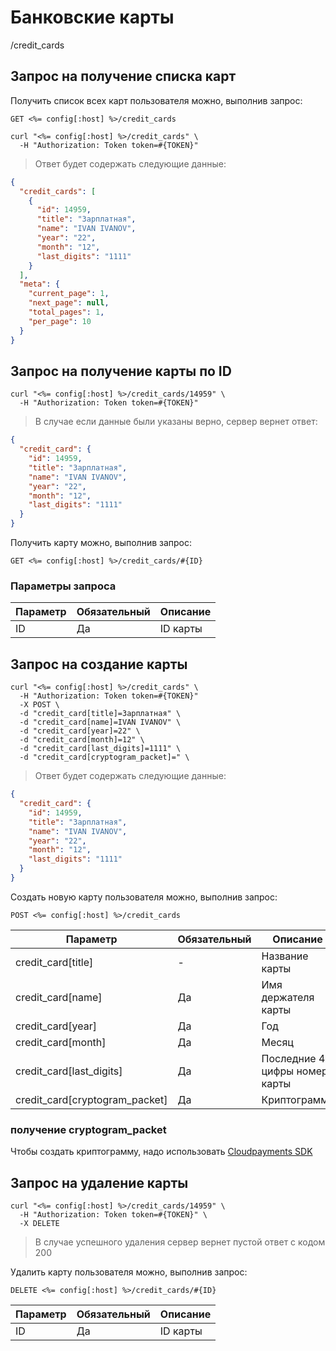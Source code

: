 # Банковские карты

/credit_cards

## Запрос на получение списка карт

Получить список всех карт пользователя можно, выполнив запрос:

`GET <%= config[:host] %>/credit_cards`

```shell
curl "<%= config[:host] %>/credit_cards" \
  -H "Authorization: Token token=#{TOKEN}"
```

> Ответ будет содержать следующие данные:

```json
{
  "credit_cards": [
    {
      "id": 14959,
      "title": "Зарплатная",
      "name": "IVAN IVANOV",
      "year": "22",
      "month": "12",
      "last_digits": "1111"
    }
  ],
  "meta": {
    "current_page": 1,
    "next_page": null,
    "total_pages": 1,
    "per_page": 10
  }
}
```

## Запрос на получение карты по ID

```shell
curl "<%= config[:host] %>/credit_cards/14959" \
  -H "Authorization: Token token=#{TOKEN}"
```

> В случае если данные были указаны верно, сервер вернет ответ:

```json
{
  "credit_card": {
    "id": 14959,
    "title": "Зарплатная",
    "name": "IVAN IVANOV",
    "year": "22",
    "month": "12",
    "last_digits": "1111"
  }
}
```

Получить карту можно, выполнив запрос:

`GET <%= config[:host] %>/credit_cards/#{ID}`

### Параметры запроса

Параметр | Обязательный | Описание
--------- | ------- | -----------
ID | Да | ID карты

## Запрос на создание карты

```shell
curl "<%= config[:host] %>/credit_cards" \
  -H "Authorization: Token token=#{TOKEN}"
  -X POST \
  -d "credit_card[title]=Зарплатная" \
  -d "credit_card[name]=IVAN IVANOV" \
  -d "credit_card[year]=22" \
  -d "credit_card[month]=12" \
  -d "credit_card[last_digits]=1111" \
  -d "credit_card[cryptogram_packet]=" \
```

> Ответ будет содержать следующие данные:

```json
{
  "credit_card": {
    "id": 14959,
    "title": "Зарплатная",
    "name": "IVAN IVANOV",
    "year": "22",
    "month": "12",
    "last_digits": "1111"
  }
}
```

Создать новую карту пользователя можно, выполнив запрос:

`POST <%= config[:host] %>/credit_cards`

Параметр | Обязательный | Описание
--------- | ------- | -----------
credit_card[title] | - | Название карты
credit_card[name] | Да | Имя держателя карты
credit_card[year] | Да | Год
credit_card[month] | Да | Месяц
credit_card[last_digits] | Да | Последние 4 цифры номера карты
credit_card[cryptogram_packet] | Да | Криптограмма

### получение cryptogram_packet
Чтобы создать криптограмму, надо использовать [Cloudpayments SDK](https://cloudpayments.ru/Docs/MobileSDK)

## Запрос на удаление карты

```shell
curl "<%= config[:host] %>/credit_cards/14959" \
  -H "Authorization: Token token=#{TOKEN}" \
  -X DELETE
```

> В случае успешного удаления сервер вернет пустой ответ с кодом 200

Удалить карту пользователя можно, выполнив запрос:

`DELETE <%= config[:host] %>/credit_cards/#{ID}`

Параметр | Обязательный | Описание
--------- | ------- | -----------
ID | Да | ID карты
